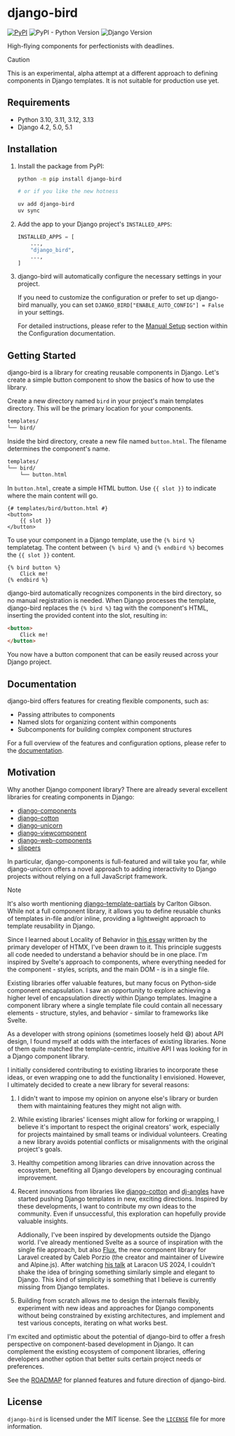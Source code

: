 <!-- docs-intro-begin -->
# django-bird

[![PyPI](https://img.shields.io/pypi/v/django-bird)](https://pypi.org/project/django-bird/)
![PyPI - Python Version](https://img.shields.io/pypi/pyversions/django-bird)
![Django Version](https://img.shields.io/badge/django-4.2%20%7C%205.0%20%7C%205.1-%2344B78B?labelColor=%23092E20)
<!-- https://shields.io/badges -->
<!-- django-4.2 | 5.0 | 5.1-#44B78B -->
<!-- labelColor=%23092E20 -->

High-flying components for perfectionists with deadlines.

<!-- docs-intro-end -->
> [!CAUTION]
> This is an experimental, alpha attempt at a different approach to defining components in Django templates. It is not suitable for production use yet.

<!-- docs-content-begin -->
## Requirements

- Python 3.10, 3.11, 3.12, 3.13
- Django 4.2, 5.0, 5.1

## Installation

1. Install the package from PyPI:

    ```bash
    python -m pip install django-bird

    # or if you like the new hotness

    uv add django-bird
    uv sync
    ```

2. Add the app to your Django project's `INSTALLED_APPS`:

    ```python
    INSTALLED_APPS = [
        ...,
        "django_bird",
        ...,
    ]
    ```

3. django-bird will automatically configure the necessary settings in your project.

    If you need to customize the configuration or prefer to set up django-bird manually, you can set `DJANGO_BIRD["ENABLE_AUTO_CONFIG"] = False` in your settings.

    For detailed instructions, please refer to the [Manual Setup](https://django-bird.readthedocs.io/configuration.html#manual-setup) section within the Configuration documentation.

## Getting Started

django-bird is a library for creating reusable components in Django. Let's create a simple button component to show the basics of how to use the library.

Create a new directory named `bird` in your project's main templates directory. This will be the primary location for your components.

```bash
templates/
└── bird/
```

Inside the bird directory, create a new file named `button.html`. The filename determines the component's name.

```bash
templates/
└── bird/
    └── button.html
```

In `button.html`, create a simple HTML button. Use `{{ slot }}` to indicate where the main content will go.

```htmldjango
{# templates/bird/button.html #}
<button>
    {{ slot }}
</button>
```

To use your component in a Django template, use the `{% bird %}` templatetag. The content between `{% bird %}` and `{% endbird %}` becomes the `{{ slot }}` content.

```htmldjango
{% bird button %}
    Click me!
{% endbird %}
```

django-bird automatically recognizes components in the bird directory, so no manual registration is needed. When Django processes the template, django-bird replaces the `{% bird %}` tag with the component's HTML, inserting the provided content into the slot, resulting in:

```html
<button>
    Click me!
</button>
```

You now have a button component that can be easily reused across your Django project.
<!-- docs-content-end -->

## Documentation

django-bird offers features for creating flexible components, such as:

- Passing attributes to components
- Named slots for organizing content within components
- Subcomponents for building complex component structures

For a full overview of the features and configuration options, please refer to the [documentation](https://bird.readthedocs.io).

## Motivation

Why another Django component library? There are already several excellent libraries for creating components in Django:

- [django-components](https://github.com/EmilStenstrom/django-components)
- [django-cotton](https://github.com/wrabit/django-cotton)
- [django-unicorn](https://github.com/adamghill/django-unicorn)
- [django-viewcomponent](https://github.com/rails-inspire-django/django-viewcomponent)
- [django-web-components](https://github.com/Xzya/django-web-components)
- [slippers](https://github.com/mixxorz/slippers)

In particular, django-components is full-featured and will take you far, while django-unicorn offers a novel approach to adding interactivity to Django projects without relying on a full JavaScript framework.

> [!NOTE]
> It's also worth mentioning [django-template-partials](https://github.com/carltongibson/django-template-partials) by Carlton Gibson. While not a full component library, it allows you to define reusable chunks of templates in-file and/or inline, providing a lightweight approach to template reusability in Django.

Since I learned about Locality of Behavior in [this essay](https://htmx.org/essays/locality-of-behaviour/) written by the primary developer of HTMX, I've been drawn to it. This principle suggests all code needed to understand a behavior should be in one place. I'm inspired by Svelte's approach to components, where everything needed for the component - styles, scripts, and the main DOM - is in a single file.

Existing libraries offer valuable features, but many focus on Python-side component encapsulation. I saw an opportunity to explore achieving a higher level of encapsulation directly within Django templates. Imagine a component library where a single template file could contain all necessary elements - structure, styles, and behavior - similar to frameworks like Svelte.

As a developer with strong opinions (sometimes loosely held 😄) about API design, I found myself at odds with the interfaces of existing libraries. None of them quite matched the template-centric, intuitive API I was looking for in a Django component library.

I initially considered contributing to existing libraries to incorporate these ideas, or even wrapping one to add the functionality I envisioned. However, I ultimately decided to create a new library for several reasons:

1. I didn't want to impose my opinion on anyone else's library or burden them with maintaining features they might not align with.
2. While existing libraries' licenses might allow for forking or wrapping, I believe it's important to respect the original creators' work, especially for projects maintained by small teams or individual volunteers. Creating a new library avoids potential conflicts or misalignments with the original project's goals.
3. Healthy competition among libraries can drive innovation across the ecosystem, benefiting all Django developers by encouraging continual improvement.
4. Recent innovations from libraries like [django-cotton](https://github.com/wrabit/django-cotton) and [dj-angles](https://github.com/adamghill/dj-angles) have started pushing Django templates in new, exciting directions. Inspired by these developments, I want to contribute my own ideas to the community. Even if unsuccessful, this exploration can hopefully provide valuable insights.

   Addionally, I've been inspired by developments outside the Django world. I've already mentioned Svelte as a source of inspiration with the single file approach, but also [Flux](https://fluxui.dev), the new component library for Laravel created by Caleb Porzio (the creator and maintainer of Livewire and Alpine.js). After watching [his talk](https://www.youtube.com/watch?v=31pBMi0UdYE) at Laracon US 2024, I couldn't shake the idea of bringing something similarly simple and elegant to Django. This kind of  simplicity is something that I believe is currently missing from Django templates.
5. Building from scratch allows me to design the internals flexibly, experiment with new ideas and approaches for Django components without being constrained by existing architectures, and implement and test various concepts, iterating on what works best.

I'm excited and optimistic about the potential of django-bird to offer a fresh perspective on component-based development in Django. It can complement the existing ecosystem of component libraries, offering developers another option that better suits certain project needs or preferences.

See the [ROADMAP](ROADMAP.md) for planned features and future direction of django-bird.

## License

`django-bird` is licensed under the MIT license. See the [`LICENSE`](LICENSE) file for more information.
